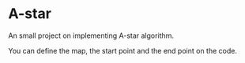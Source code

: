 # A-star
An small project on implementing A-star algorithm. 

You can define the map, the start point and the end point on the code.
